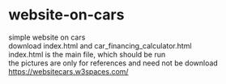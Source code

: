# website-on-cars
simple website on cars  
download index.html and car_financing_calculator.html  
index.html is the main file, which should be run   
the pictures are only for references and need not be download  
https://websitecars.w3spaces.com/
